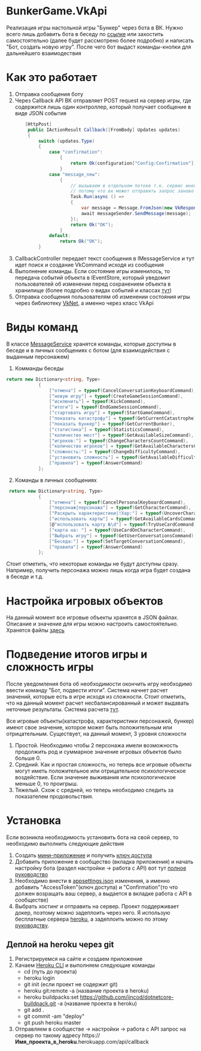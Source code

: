 # BunkerGame.VkApi
Реализация игры настольной игры "Бункер" через бота в ВК. Нужно всего лишь добавить бота в беседу по [ссылке](https://vk.com/club191848682) или захостить самостоятельно (далее будет рассмотрено более подробно) и написать "Бот, создать новую игру". После чего бот выдаст команды-кнопки для дальнейшего взаимодествия
# Как это работает
1. Отправка сообщения боту
2. Через Callback API ВК отправляет POST request на сервер игры, где содержится лишь один контроллер, который получает сообщение в виде JSON события
```C#
       [HttpPost]
        public IActionResult Callback([FromBody] Updates updates)
        {
            switch (updates.Type)
            {
                case "confirmation":
                    {
                        return Ok(configuration["Config:Confirmation"]);
                    }
                case "message_new":
                    {
                        // вызываем в отдельном потоке т.к. сервис иногда медленно выполняется и необходимо отправлять сразу OK 
                        // потому что вк может отправить запрос заново
                        Task.Run(async () =>
                        {
                            var message = Message.FromJson(new VkResponse(updates.Object));
                            await messageSender.SendMessage(message);
                        });
                        return Ok("OK");
                    }
                default:
                    return Ok("OK");
            }
```
3. CallbackController передает текст сообщения в IMessageService и тут идет поиск и создание VkCommand исходя из сообщения 
4. Выполнение команды. Если состояние игры изменилось, то передача событий объекта в IEventStore, который уведомит пользователей об изменении перед сохранением объекта в хранилище (более подробно о видах событий и классах [тут](/src/BunkerGame.Domain))
5. Отправка сообщения пользователям об изменении состояния игры через библиотеку [VkNet](https://vknet.github.io/vk/), а именно через класс VkApi
# Виды команд 
В классе [MessageService](/src/BunkerGame.VkApi/VkGame/VkGameServices/MessageService.cs) хранятся команды, которые доступны в беседе и в личных сообщениях с ботом (для взаимодействия с выданным персонажем)
1. Комманды беседы 
```C#
return new Dictionary<string, Type>
            {
                ["отмена"] = typeof(CancelConversationKeyboardCommand),
                ["новую игру"] = typeof(CreateGameSessionCommand),
                ["исключить"] = typeof(KickCommand),
                ["итоги"] = typeof(EndGameSessionCommand),
                ["стартовать игру"] = typeof(StartGameCommand),
                ["показать катастрофу"] = typeof(GetCurrentCatastrophe),
                ["показать бункер"] = typeof(GetCurrentBunker),
                ["статистика"] = typeof(StatisticsCommand),
                ["количество мест"] = typeof(GetAvailableSizeCommand),
                ["игроков:"] = typeof(ChangeCharactersCountCommand),
                ["количество игроков"] = typeof(GetAvailableCharactersCountCommand),
                ["сложность:"] = typeof(ChangeDifficultyCommand),
                ["установить сложность"] = typeof(GetAvailableDifficultiesCommand),
                ["правила"] = typeof(AnswerCommand)
            };
```
2. Команды в личных сообщениях
```C# 
 return new Dictionary<string, Type>
            {
                ["отмена"] = typeof(CancelPersonalKeyboardCommand),
                ["персонаж|персонажа"] = typeof(GetCharacterCommand),
                ["Раскрыть характеристики|!Хар:"] = typeof(UncoverCharacterComponentCommand),
                ["использовать карты"] = typeof(GetAvailableCardsCommand),
                [@"использовать карту №\d"] = typeof(TryUseCardCommand),
                ["карта на: "] = typeof(UseCardOnCharacterCommand),
                ["Выбрать игру"] = typeof(GetUserConversationsCommand),
                ["Беседа:"] = typeof(SetTargetConversationCommand),
                ["правила"] = typeof(AnswerCommand)
            };
```
Стоит отметить, что некоторые команды не будут доступны сразу. Например, получить персонажа можно лишь когда игра будет создана в беседе и т.д.
# Настройка игровых объектов
На данный момент все игровые объекты хранятся в JSON файлах. Описание и значение для игры можно настроить самостоятельно. Хранятся файлы [здесь](/src/BunkerGame.VkApi/Infrastructure/GameComponentsJson)
# Подведение итогов игры и сложность игры
После уведомления бота об необходимости окончить игру необходимо ввести команду "Бот, подвести итоги". Система начнет расчет значений, которые есть в игре исходя из сложности. Стоит отметить, что на данный момент расчет несбалансированный и может выдавать неточные результаты. Система расчета [тут](/src/BunkerGame.VkApi/VkGame/GameSessions/ResultCounters).

Все игровые объекты(катастрофа, характеристики персонажей, бункер) имеют свое значение, которое может быть положительным или отрицательным. Существует, на данный момент, 3 уровня сложности
1. Простой. Необходимо чтобы 2 персонажа имели возможность продолжить род и суммарное значение игровых объектов было больше 0.
2. Средний. Как и простая сложность, но теперь все игровые объекты могут иметь положительное или отрицательное психологическое воздействие. Если значение выживания или психологическое меньше 0, то проигрыш.
3. Тяжелый. Схож с средней, но теперь необходимо следить за показателем продовольствия.

# Установка
Если возникла необходимость установить бота на свой сервер, то необходимо выполнить следующие действия
1. Создать [мини-приложение](https://dev.vk.com/mini-apps/getting-started) и получить [ключ доступа](https://dev.vk.com/api/access-token/getting-started)
2. Добавить приложение в сообщество (вкладка приложения) и начать настройку бота (раздел настройки -> работа с API) вот тут [полное руководство](https://vk.com/dev/bots_docs)
3. Необходимо внести в [appsettings.json](/src/BunkerGame.VkApi/appsettings.json) изменения, а именно добавить "AccessToken"(ключ доступа) и "Confirmation"(то что должен возращать ваш сервер, а выдается в вкладке работа с API в сообществе)
4. Выбрать хостинг и отправить на сервер. Проект поддерживает докер, поэтому можно задеплоить через него. Я использую бесплатные сервера [heroku](https://heroku.com), а задеплоить можно по этому [руководству](https://medium.com/null-exception/deploy-net-core-app-to-heroku-a22a04f107c9). 
## Деплой на heroku через git
1. Регистрируемся на сайте и создаем приложение
2. Качаем [Heroku CLI](https://devcenter.heroku.com/articles/heroku-cli) и выполняем следующие команды
    + cd (путь до проекта)
    + heroku login
    + git init (если проект не содержит git)
    + heroku git:remote -a (название проекта в heroku)
    + heroku buildpacks:set https://github.com/jincod/dotnetcore-buildpack.git -a (название проекта в heroku)
    + git add .
    + git commit -am "deploy"
    + git push heroku master
3. Отправляем в сообществе -> настройки -> работа с API запрос на сервер по такому адресу https://**Имя_проекта_в_heroku**.herokuapp.com/api/callback
